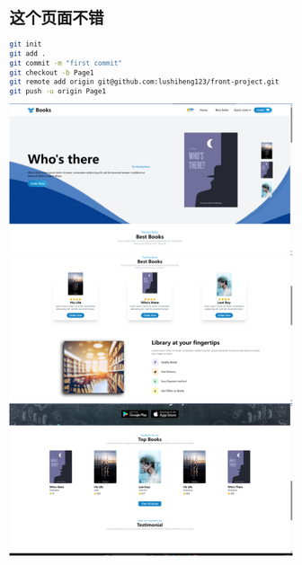 # 这个页面不错

```sh
git init
git add .
git commit -m "first commit"
git checkout -b Page1
git remote add origin git@github.com:lushiheng123/front-project.git
git push -u origin Page1
```

![alt text](README_Images/README/image.png)
![alt text](README_Images/README/image-1.png)
![alt text](README_Images/README/image-2.png)
